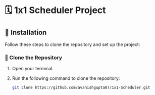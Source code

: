 # 🗓️ 1x1 Scheduler Project

## 🚀 Installation

Follow these steps to clone the repository and set up the project:

### 📂 Clone the Repository

1. Open your terminal.
2. Run the following command to clone the repository:

   ```bash
   git clone https://github.com/avanishgupta07/1x1-Scheduler.git


